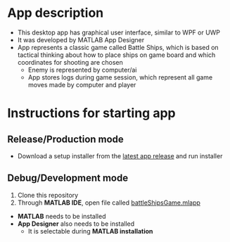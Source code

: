 # App description

- This desktop app has graphical user interface, similar to WPF or UWP
- It was developed by MATLAB App Designer
- App represents a classic game called Battle Ships, which is based on tactical thinking about how to place ships on game board and which coordinates for shooting are chosen
    - Enemy is represented by computer/ai
    - App stores logs during game session, which represent all game moves made by computer and player

# Instructions for starting app

## Release/Production mode

- Download a setup installer from the [latest app release](../../releases/latest) and run installer

## Debug/Development mode

1. Clone this repository
2. Through **MATLAB IDE**, open file called [battleShipsGame.mlapp](/project/battleShipsGame.mlapp)

- **MATLAB** needs to be installed
- **App Designer** also needs to be installed
    - It is selectable during **MATLAB installation**

